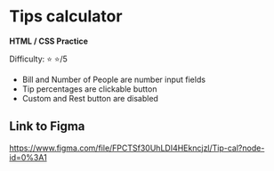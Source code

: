 # Tips calculator

**HTML / CSS Practice**

Difficulty: :star: :star:/5

* Bill and Number of People are number input fields
* Tip percentages are clickable button
* Custom and Rest button are disabled

## Link to Figma
https://www.figma.com/file/FPCTSf30UhLDI4HEkncjzl/Tip-cal?node-id=0%3A1

